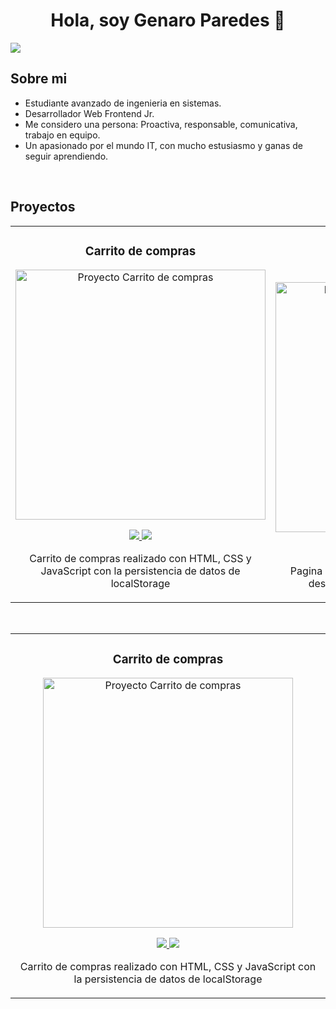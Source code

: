 <div align="center">
<h1 align="center">Hola, soy <span text='bold'>Genaro Paredes</span> 👋</h1>
</div>
<img src="https://noticias-ai.com/wp-content/uploads/2023/03/GitHub-inteligencia-artificial-1024x512.webp" heigth:'100px'>

## Sobre mi

- Estudiante avanzado de ingenieria en sistemas.
- Desarrollador Web Frontend Jr.
- Me considero una persona: Proactiva, responsable, comunicativa, trabajo en equipo.
- Un apasionado por el mundo IT, con mucho estusiasmo y ganas de seguir aprendiendo.
<br>

## Proyectos
<table>
<tr>
<td width="50%">
<h3 align="center">Carrito de compras</h3>
<div align="center">
<a href="https://github.com/GenaroParedes/CarritoCompras" target="_blank"><img src="https://res.cloudinary.com/dte7upwcr/image/upload/v1/blog/blog2/carrito-de-compras-ecommerce/carrito-de-compras-ecommerce-img_header.jpg" width="400" alt="Proyecto Carrito de compras"></a>
<p>
<a href="https://github.com/GenaroParedes/CarritoCompras" target="_blank">
<img src="https://img.shields.io/badge/CÓDIGO-ff9?style=for-the-badge&logo=github&logoColor=black">
</a>
<a href="https://carritocomprasjavascript.netlify.app/" target="_blank">
<img src="https://img.shields.io/badge/-Netlify-green?style=for-the-badge&color=fbfc40">
</a>
</p>
<p>Carrito de compras realizado con HTML, CSS y JavaScript con la persistencia de datos de localStorage</p>
</div>
                                                                                      
</td>

<td width="50%">
               <br>
<h3 align="center">Menú lateral desplegable</h3>
<div align="center">                                       
<a href="https://github.com/GenaroParedes/menuLateral" target="_blank"><img src="https://ovdivi.com/wp-content/uploads/2023/05/menu-sidebar-divi-wordpress_ov-divi.jpg" width="400" alt="Proyecto menu lateral desplegable"></a>
<br>
<p>
<a href="https://github.com/GenaroParedes/menuLateral" target="_blank">
<img src="https://img.shields.io/badge/C%C3%93DIGO-80ffaa?style=for-the-badge&logo=github&logoColor=black">
</a>
<a href="https://menudesplegableybarralateral.netlify.app/" target="_blank">
<img src="https://img.shields.io/badge/-Netlify-green?style=for-the-badge&color=3fFD7f">
</a>
</p>
</p>Pagina responsive con menú desplegable para desktop y con barra lateral para mobile</p>
</div>                                                             
</table>                                                                                 
</div>
<br>


                                                                                      
</td>  
</table>

<table>
<tr>
<td width="50%">
<h3 align="center">Carrito de compras</h3>
<div align="center">
<a href="https://github.com/GenaroParedes/CarritoCompras" target="_blank"><img src="https://res.cloudinary.com/dte7upwcr/image/upload/v1/blog/blog2/carrito-de-compras-ecommerce/carrito-de-compras-ecommerce-img_header.jpg" width="400" alt="Proyecto Carrito de compras"></a>
<p>
<a href="https://github.com/GenaroParedes/CarritoCompras" target="_blank">
<img src="https://img.shields.io/badge/CÓDIGO-ff9?style=for-the-badge&logo=github&logoColor=black">
</a>
<a href="https://carritocomprasjavascript.netlify.app/" target="_blank">
<img src="https://img.shields.io/badge/-Netlify-green?style=for-the-badge&color=fbfc40">
</a>
</p>
<p>Carrito de compras realizado con HTML, CSS y JavaScript con la persistencia de datos de localStorage</p>
</div>
                                                                                      
</td>
</table>



</div>
<br>
